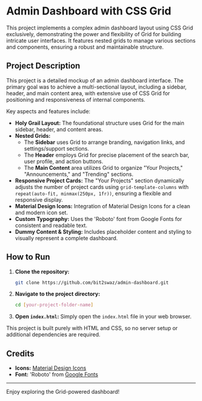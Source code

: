 # Admin Dashboard with CSS Grid

This project implements a complex admin dashboard layout using CSS Grid exclusively, demonstrating the power and flexibility of Grid for building intricate user interfaces. It features nested grids to manage various sections and components, ensuring a robust and maintainable structure.

## Project Description

This project is a detailed mockup of an admin dashboard interface. The primary goal was to achieve a multi-sectional layout, including a sidebar, header, and main content area, with extensive use of CSS Grid for positioning and responsiveness of internal components.

Key aspects and features include:

* **Holy Grail Layout:** The foundational structure uses Grid for the main sidebar, header, and content areas.
* **Nested Grids:**
    * The **Sidebar** uses Grid to arrange branding, navigation links, and settings/support sections.
    * The **Header** employs Grid for precise placement of the search bar, user profile, and action buttons.
    * The **Main Content** area utilizes Grid to organize "Your Projects," "Announcements," and "Trending" sections.
* **Responsive Project Cards:** The "Your Projects" section dynamically adjusts the number of project cards using `grid-template-columns` with `repeat(auto-fit, minmax(250px, 1fr))`, ensuring a flexible and responsive display.
* **Material Design Icons:** Integration of Material Design Icons for a clean and modern icon set.
* **Custom Typography:** Uses the 'Roboto' font from Google Fonts for consistent and readable text.
* **Dummy Content & Styling:** Includes placeholder content and styling to visually represent a complete dashboard.

## How to Run

1.  **Clone the repository:**
    ```bash
    git clone https://github.com/bit2swaz/admin-dashboard.git
    ```
2.  **Navigate to the project directory:**
    ```bash
    cd [your-project-folder-name]
    ```
3.  **Open `index.html`:** Simply open the `index.html` file in your web browser.

This project is built purely with HTML and CSS, so no server setup or additional dependencies are required.

## Credits

* **Icons:** [Material Design Icons](https://fonts.google.com/icons)
* **Font:** 'Roboto' from [Google Fonts](https://fonts.google.com/specimen/Roboto)

---

Enjoy exploring the Grid-powered dashboard!